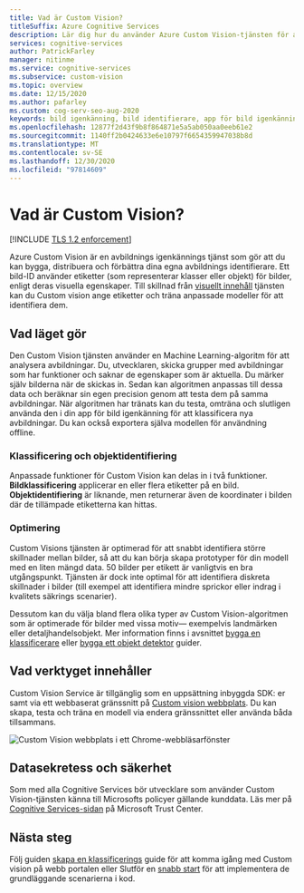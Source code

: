 ```yaml
---
title: Vad är Custom Vision?
titleSuffix: Azure Cognitive Services
description: Lär dig hur du använder Azure Custom Vision-tjänsten för att bygga anpassade klassificerare för AI-avbildningar och objekt identifieringar i Azure-molnet.
services: cognitive-services
author: PatrickFarley
manager: nitinme
ms.service: cognitive-services
ms.subservice: custom-vision
ms.topic: overview
ms.date: 12/15/2020
ms.author: pafarley
ms.custom: cog-serv-seo-aug-2020
keywords: bild igenkänning, bild identifierare, app för bild igenkänning, anpassad vision
ms.openlocfilehash: 12877f2d43f9b8f864871e5a5ab050aa0eeb61e2
ms.sourcegitcommit: 1140ff2b0424633e6e10797f6654359947038b8d
ms.translationtype: MT
ms.contentlocale: sv-SE
ms.lasthandoff: 12/30/2020
ms.locfileid: "97814609"
---
```

# <a name="what-is-custom-vision"></a>Vad är Custom Vision?

[!INCLUDE [TLS 1.2 enforcement](../../../includes/cognitive-services-tls-announcement.md)]

Azure Custom Vision är en avbildnings igenkännings tjänst som gör att du kan bygga, distribuera och förbättra dina egna avbildnings identifierare. Ett bild-ID använder etiketter (som representerar klasser eller objekt) för bilder, enligt deras visuella egenskaper. Till skillnad från [visuellt innehåll](../computer-vision/overview.md) tjänsten kan du Custom vision ange etiketter och träna anpassade modeller för att identifiera dem.

## <a name="what-it-does"></a>Vad läget gör

Den Custom Vision tjänsten använder en Machine Learning-algoritm för att analysera avbildningar. Du, utvecklaren, skicka grupper med avbildningar som har funktioner och saknar de egenskaper som är aktuella. Du märker själv bilderna när de skickas in. Sedan kan algoritmen anpassas till dessa data och beräknar sin egen precision genom att testa dem på samma avbildningar. När algoritmen har tränats kan du testa, omträna och slutligen använda den i din app för bild igenkänning för att klassificera nya avbildningar. Du kan också exportera själva modellen för användning offline.

### <a name="classification-and-object-detection"></a>Klassificering och objektidentifiering

Anpassade funktioner för Custom Vision kan delas in i två funktioner. **Bildklassificering** applicerar en eller flera etiketter på en bild. **Objektidentifiering** är liknande, men returnerar även de koordinater i bilden där de tillämpade etiketterna kan hittas.

### <a name="optimization"></a>Optimering

Custom Visions tjänsten är optimerad för att snabbt identifiera större skillnader mellan bilder, så att du kan börja skapa prototyper för din modell med en liten mängd data. 50 bilder per etikett är vanligtvis en bra utgångspunkt. Tjänsten är dock inte optimal för att identifiera diskreta skillnader i bilder (till exempel att identifiera mindre sprickor eller indrag i kvalitets säkrings scenarier).

Dessutom kan du välja bland flera olika typer av Custom Vision-algoritmen som är optimerade för bilder med vissa motiv&mdash; exempelvis landmärken eller detaljhandelsobjekt. Mer information finns i avsnittet [bygga en klassificerare](getting-started-build-a-classifier.md) eller [bygga ett objekt detektor](get-started-build-detector.md) guider.

## <a name="what-it-includes"></a>Vad verktyget innehåller

Custom Vision Service är tillgänglig som en uppsättning inbyggda SDK: er samt via ett webbaserat gränssnitt på [Custom vision webbplats](https://customvision.ai/). Du kan skapa, testa och träna en modell via endera gränssnittet eller använda båda tillsammans.

![Custom Vision webbplats i ett Chrome-webbläsarfönster](media/browser-home.png)

## <a name="data-privacy-and-security"></a>Datasekretess och säkerhet

Som med alla Cognitive Services bör utvecklare som använder Custom Vision-tjänsten känna till Microsofts policyer gällande kunddata. Läs mer på [Cognitive Services-sidan](https://www.microsoft.com/trustcenter/cloudservices/cognitiveservices) på Microsoft Trust Center.

## <a name="next-steps"></a>Nästa steg

Följ guiden [skapa en klassificerings](getting-started-build-a-classifier.md) guide för att komma igång med Custom vision på webb portalen eller Slutför en [snabb start](quickstarts/image-classification.md) för att implementera de grundläggande scenarierna i kod.